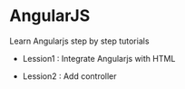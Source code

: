 # AngularJS
Learn Angularjs step by step tutorials

- Lession1 : Integrate Angularjs with HTML 

- Lession2 : Add controller 
